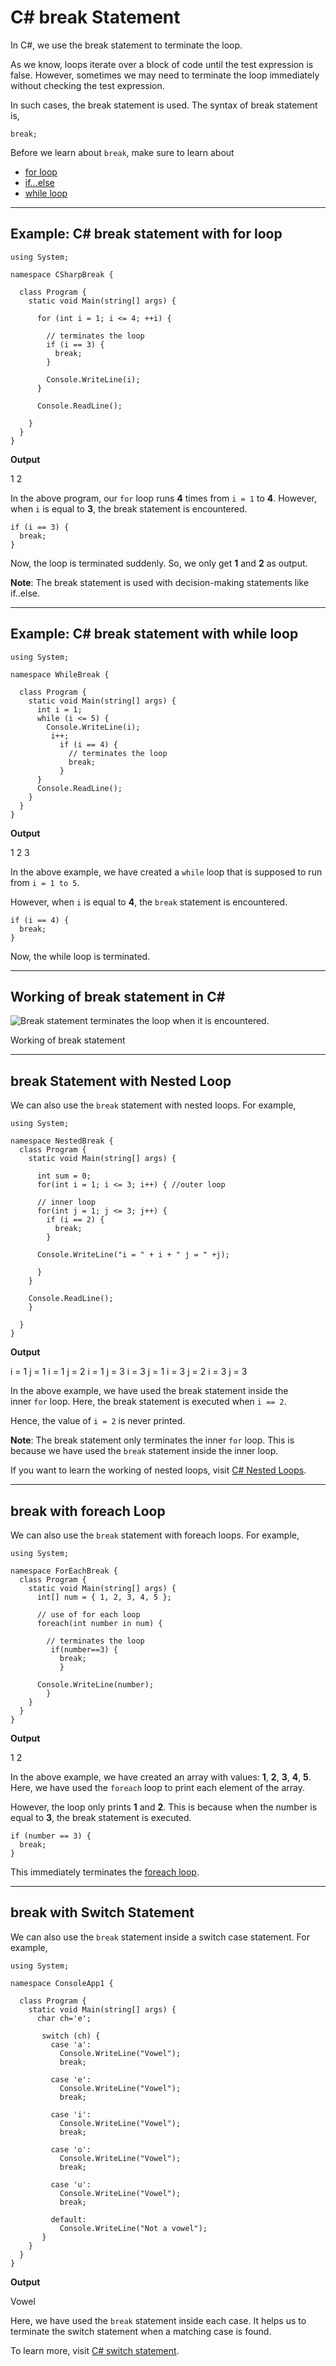 # C# break Statement

In C#, we use the break statement to terminate the loop.

As we know, loops iterate over a block of code until the test expression is false. However, sometimes we may need to terminate the loop immediately without checking the test expression.

In such cases, the break statement is used. The syntax of break statement is,

```
break;
```

Before we learn about `break`, make sure to learn about

- [for loop](https://www.programiz.com/csharp-programming/for-loop)
- [if...else](https://www.programiz.com/csharp-programming/if-else-statement)
- [while loop](https://www.programiz.com/csharp-programming/do-while-loop)

---

## Example: C# break statement with for loop

```
using System;

namespace CSharpBreak {
  
  class Program {
    static void Main(string[] args) {

      for (int i = 1; i <= 4; ++i) {
        
        // terminates the loop
        if (i == 3) {
          break; 
        }
            	
        Console.WriteLine(i);
      }
      	 
      Console.ReadLine();
      
    }
  }
}
```

**Output**

1
2

In the above program, our `for` loop runs **4** times from `i = 1` to **4**. However, when `i` is equal to **3**, the break statement is encountered.

```
if (i == 3) {
  break;
}
```

Now, the loop is terminated suddenly. So, we only get **1** and **2** as output.

**Note**: The break statement is used with decision-making statements like if..else.

---

## Example: C# break statement with while loop

```
using System;

namespace WhileBreak {

  class Program {
    static void Main(string[] args) {
      int i = 1;
      while (i <= 5) {
        Console.WriteLine(i);
         i++;
           if (i == 4) {
             // terminates the loop
             break; 
           }
      }
      Console.ReadLine();
    }
  }
}
```

**Output**

1
2
3

In the above example, we have created a `while` loop that is supposed to run from `i = 1 to 5`.

However, when `i` is equal to **4**, the `break` statement is encountered.

```
if (i == 4) {
  break;
}
```

Now, the while loop is terminated.

---

## Working of break statement in C#

![Break statement terminates the loop when it is encountered.](https://www.programiz.com/sites/tutorial2program/files/charp-break-statement.png "Working of break statement")

Working of break statement

---

## break Statement with Nested Loop

We can also use the `break` statement with nested loops. For example,

```
using System;

namespace NestedBreak {
  class Program {
    static void Main(string[] args) {

      int sum = 0;
      for(int i = 1; i <= 3; i++) { //outer loop

      // inner loop
      for(int j = 1; j <= 3; j++) { 
        if (i == 2) {
          break;
        }

      Console.WriteLine("i = " + i + " j = " +j);

      }
    }
	 
    Console.ReadLine();
    }
     	 
  }
}
```

**Output**

i = 1 j = 1
i = 1 j = 2
i = 1 j = 3
i = 3 j = 1
i = 3 j = 2
i = 3 j = 3

In the above example, we have used the break statement inside the inner `for` loop. Here, the break statement is executed when `i == 2`.

Hence, the value of `i = 2` is never printed.

**Note**: The break statement only terminates the inner `for` loop. This is because we have used the `break` statement inside the inner loop.

If you want to learn the working of nested loops, visit [C# Nested Loops](https://www.programiz.com/csharp-programming/nested-loops).

---

## break with foreach Loop

We can also use the `break` statement with foreach loops. For example,

```
using System;

namespace ForEachBreak {
  class Program {
    static void Main(string[] args) {
      int[] num = { 1, 2, 3, 4, 5 };

      // use of for each loop
      foreach(int number in num) {

        // terminates the loop
         if(number==3) {
           break; 
           }

      Console.WriteLine(number);
        }
    }
  }
}
```

**Output**

1
2

In the above example, we have created an array with values: **1**, **2**, **3**, **4**, **5**. Here, we have used the `foreach` loop to print each element of the array.

However, the loop only prints **1** and **2**. This is because when the number is equal to **3**, the break statement is executed.

```
if (number == 3) {
  break;
}
```

This immediately terminates the [foreach loop](https://www.programiz.com/csharp-programming/foreach-loop).

---

## break with Switch Statement

We can also use the `break` statement inside a switch case statement. For example,

```
using System;

namespace ConsoleApp1 {

  class Program {
    static void Main(string[] args) {
      char ch='e';

       switch (ch) {
         case 'a':
           Console.WriteLine("Vowel");
           break;

         case 'e':
           Console.WriteLine("Vowel");
           break;

         case 'i':
           Console.WriteLine("Vowel");
           break;

         case 'o':
           Console.WriteLine("Vowel");
           break;

         case 'u':
           Console.WriteLine("Vowel");
           break;

         default:
           Console.WriteLine("Not a vowel");
       }
    }
  }
}
```

**Output**

Vowel

Here, we have used the `break` statement inside each case. It helps us to terminate the switch statement when a matching case is found.

To learn more, visit [C# switch statement](https://www.programiz.com/csharp-programming/switch-statement).